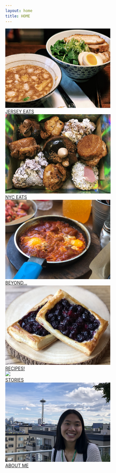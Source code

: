 ```yaml
---
layout: home
title: HOME
---
```

<div class="flex-container" id="home">
  <div class="flex-item-3">
        <a href="/jerseyeats.html" class="nounderline">
            <img src="/assets/images/jerseyeats/menyasandaime/menya2.jpg" height="250px" class="image"> 
            <div class="flexoverlay">JERSEY EATS</div>
        </a>
  </div>
  <div class="flex-item-3">
        <a href="/nyceats.html" class="nounderline">
            <img src="/assets/images/stories/favoritefoods/supermoon.jpg" height="250px" class="image">
            <div class="flexoverlay">NYC EATS</div>
        </a>
  </div>
  <div class="flex-item-3">
        <a href="/beyond.html" class="nounderline">
            <img src="/assets/images/beyond/israel/shakshuka.JPG" height="250px" class="image">
            <div class="flexoverlay">BEYOND...</div>
        </a>
  </div>
  <div class="flex-item-3">
        <a href="/recipes.html" class="nounderline">
            <img src="/assets/images/recipes/puffpastry/blueberrypuff.jpg" height="250px" class="image">
            <div class="flexoverlay">RECIPES!</div>
        </a>
  </div>
  <div class="flex-item-3">
        <a href="/stories.html" class="nounderline">
            <img src="/assets/images/stories/irvins/irvins4cropped.jpg" height="250px" class="image">
            <div class="flexoverlay">STORIES</div>
        </a>
  </div>
  <div class="flex-item-3">
        <a href="/aboutme.html" class="nounderline">
            <img src="/assets/images/famphotos/spaceneedle1.jpg" height="250px" class="image">
            <div class="flexoverlay">ABOUT ME</div>
        </a>
  </div>
</div>
